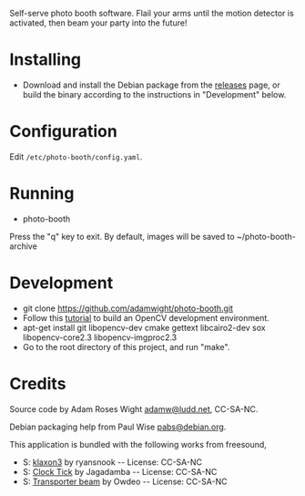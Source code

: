 Self-serve photo booth software.  Flail your arms until the motion
detector is activated, then beam your party into the future!

Installing
==========

* Download and install the Debian package from the
[releases](https://github.com/adamwight/photo-booth/releases) page, or build
the binary according to the instructions in "Development" below.

Configuration
=============

Edit `/etc/photo-booth/config.yaml`.

Running
=======

* photo-booth

Press the "q" key to exit.  By default, images will be saved to ~/photo-booth-archive

Development
===========

* git clone https://github.com/adamwight/photo-booth.git
* Follow this [tutorial](http://docs.opencv.org/doc/tutorials/introduction/linux_install/linux_install.html#linux-installation) to build an OpenCV development environment.
* apt-get install git libopencv-dev cmake gettext libcairo2-dev sox libopencv-core2.3 libopencv-imgproc2.3
* Go to the root directory of this project, and run "make".

Credits
=======
Source code by Adam Roses Wight <adamw@ludd.net>, CC-SA-NC.

Debian packaging help from Paul Wise <pabs@debian.org>.

This application is bundled with the following works from freesound,
* S: [klaxon3](http://www.freesound.org/people/ryansnook/sounds/104291/) by ryansnook -- License: CC-SA-NC
* S: [Clock Tick](http://www.freesound.org/people/Jagadamba/sounds/254316/) by Jagadamba -- License: CC-SA-NC
* S: [Transporter beam](http://www.freesound.org/people/Owdeo/sounds/116505/) by Owdeo -- License: CC-SA-NC
